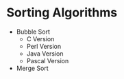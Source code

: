 # Sorting Algorithms
- Bubble Sort
  - C Version
  - Perl Version
  - Java Version
  - Pascal Version
- Merge Sort
